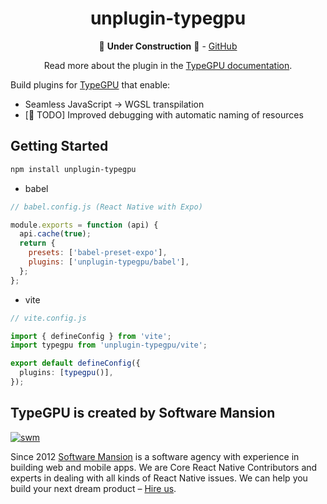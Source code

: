 <div align="center">

# unplugin-typegpu

🚧 **Under Construction** 🚧 -
[GitHub](https://github.com/software-mansion/TypeGPU/tree/main/packages/unplugin-typegpu)

Read more about the plugin in the
[TypeGPU documentation](https://docs.swmansion.com/TypeGPU/tooling/unplugin-typegpu/).

</div>

Build plugins for [TypeGPU](https://typegpu.com) that enable:

- Seamless JavaScript -> WGSL transpilation
- [🚧 TODO] Improved debugging with automatic naming of resources

## Getting Started

```sh
npm install unplugin-typegpu
```

- babel

```js
// babel.config.js (React Native with Expo)

module.exports = function (api) {
  api.cache(true);
  return {
    presets: ['babel-preset-expo'],
    plugins: ['unplugin-typegpu/babel'],
  };
};
```

- vite

```ts
// vite.config.js

import { defineConfig } from 'vite';
import typegpu from 'unplugin-typegpu/vite';

export default defineConfig({
  plugins: [typegpu()],
});
```

## TypeGPU is created by Software Mansion

[![swm](https://logo.swmansion.com/logo?color=white&variant=desktop&width=150&tag=typegpu-github 'Software Mansion')](https://swmansion.com)

Since 2012 [Software Mansion](https://swmansion.com) is a software agency with
experience in building web and mobile apps. We are Core React Native
Contributors and experts in dealing with all kinds of React Native issues. We
can help you build your next dream product –
[Hire us](https://swmansion.com/contact/projects?utm_source=typegpu&utm_medium=readme).
